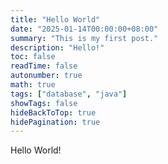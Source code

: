 ```yaml
---
title: "Hello World"
date: "2025-01-14T00:00:00+08:00"
summary: "This is my first post."
description: "Hello!"
toc: false
readTime: false
autonumber: true
math: true
tags: ["database", "java"]
showTags: false
hideBackToTop: true
hidePagination: true
---
```


Hello World!
